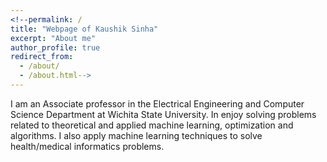```yaml
---
<!--permalink: /
title: "Webpage of Kaushik Sinha"
excerpt: "About me"
author_profile: true
redirect_from: 
  - /about/
  - /about.html-->
---
```



I am an Associate professor in the Electrical Engineering and Computer Science Department at Wichita State University. In enjoy solving problems related to theoretical and applied machine learning, optimization and algorithms. I also apply machine learning techniques to solve health/medical informatics problems. 
